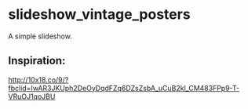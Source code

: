 # slideshow_vintage_posters

A simple slideshow.

## Inspiration:
http://10x18.co/9/?fbclid=IwAR3JKUph2DeOyDqdFZq6DZsZsbA_uCuB2kl_CM483FPp9-T-VRuOJ1qoJBU
